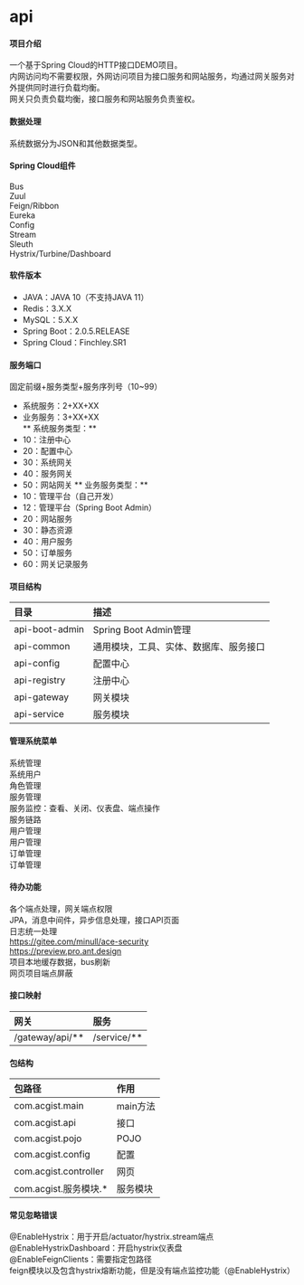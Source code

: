 # api

#### 项目介绍
一个基于Spring Cloud的HTTP接口DEMO项目。  
内网访问均不需要权限，外网访问项目为接口服务和网站服务，均通过网关服务对外提供同时进行负载均衡。  
网关只负责负载均衡，接口服务和网站服务负责鉴权。

#### 数据处理
系统数据分为JSON和其他数据类型。

#### Spring Cloud组件
Bus  
Zuul  
Feign/Ribbon  
Eureka  
Config  
Stream  
Sleuth  
Hystrix/Turbine/Dashboard  

#### 软件版本
* JAVA：JAVA 10（不支持JAVA 11）
* Redis：3.X.X
* MySQL：5.X.X
* Spring Boot：2.0.5.RELEASE
* Spring Cloud：Finchley.SR1

#### 服务端口
固定前缀+服务类型+服务序列号（10~99）  
* 系统服务：2+XX+XX  
* 业务服务：3+XX+XX  
** 系统服务类型：** 
* 10：注册中心
* 20：配置中心
* 30：系统网关  
* 40：服务网关
* 50：网站网关
** 业务服务类型：** 
* 10：管理平台（自己开发）
* 12：管理平台（Spring Boot Admin）
* 20：网站服务
* 30：静态资源
* 40：用户服务
* 50：订单服务
* 60：网关记录服务

#### 项目结构
|目录|描述|
|:-|:-|
|api-boot-admin|Spring Boot Admin管理|
|api-common|通用模块，工具、实体、数据库、服务接口|
|api-config|配置中心|
|api-registry|注册中心|
|api-gateway|网关模块|
|api-service|服务模块|

#### 管理系统菜单
系统管理  
	系统用户  
	角色管理  
服务管理  
	服务监控：查看、关闭、仪表盘、端点操作  
	服务链路  
用户管理  
	用户管理  
订单管理  
	订单管理  

#### 待办功能
各个端点处理，网关端点权限  
JPA，消息中间件，异步信息处理，接口API页面  
日志统一处理  
https://gitee.com/minull/ace-security  
https://preview.pro.ant.design  
项目本地缓存数据，bus刷新  
网页项目端点屏蔽  

#### 接口映射
|网关|服务|
|:-|:-|
|/gateway/api/**|/service/**|

#### 包结构
|包路径|作用|
|:-|:-|
|com.acgist.main|main方法|
|com.acgist.api|接口|
|com.acgist.pojo|POJO|
|com.acgist.config|配置|
|com.acgist.controller|网页|
|com.acgist.服务模块.*|服务模块|

#### 常见忽略错误
@EnableHystrix：用于开启/actuator/hystrix.stream端点  
@EnableHystrixDashboard：开启hystrix仪表盘  
@EnableFeignClients：需要指定包路径  
feign模块以及包含hystrix熔断功能，但是没有端点监控功能（@EnableHystrix）  